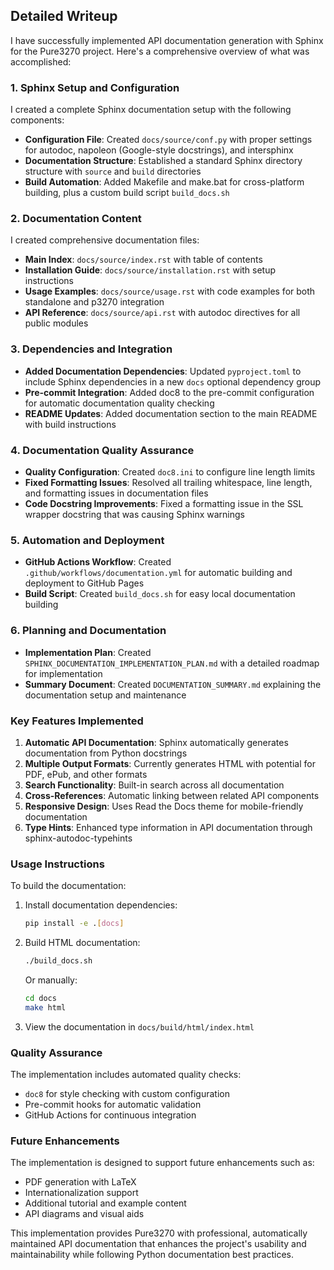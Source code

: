 ## Detailed Writeup

I have successfully implemented API documentation generation with Sphinx for the Pure3270 project. Here's a comprehensive overview of what was accomplished:

### 1. Sphinx Setup and Configuration

I created a complete Sphinx documentation setup with the following components:

- **Configuration File**: Created `docs/source/conf.py` with proper settings for autodoc, napoleon (Google-style docstrings), and intersphinx
- **Documentation Structure**: Established a standard Sphinx directory structure with `source` and `build` directories
- **Build Automation**: Added Makefile and make.bat for cross-platform building, plus a custom build script `build_docs.sh`

### 2. Documentation Content

I created comprehensive documentation files:

- **Main Index**: `docs/source/index.rst` with table of contents
- **Installation Guide**: `docs/source/installation.rst` with setup instructions
- **Usage Examples**: `docs/source/usage.rst` with code examples for both standalone and p3270 integration
- **API Reference**: `docs/source/api.rst` with autodoc directives for all public modules

### 3. Dependencies and Integration

- **Added Documentation Dependencies**: Updated `pyproject.toml` to include Sphinx dependencies in a new `docs` optional dependency group
- **Pre-commit Integration**: Added doc8 to the pre-commit configuration for automatic documentation quality checking
- **README Updates**: Added documentation section to the main README with build instructions

### 4. Documentation Quality Assurance

- **Quality Configuration**: Created `doc8.ini` to configure line length limits
- **Fixed Formatting Issues**: Resolved all trailing whitespace, line length, and formatting issues in documentation files
- **Code Docstring Improvements**: Fixed a formatting issue in the SSL wrapper docstring that was causing Sphinx warnings

### 5. Automation and Deployment

- **GitHub Actions Workflow**: Created `.github/workflows/documentation.yml` for automatic building and deployment to GitHub Pages
- **Build Script**: Created `build_docs.sh` for easy local documentation building

### 6. Planning and Documentation

- **Implementation Plan**: Created `SPHINX_DOCUMENTATION_IMPLEMENTATION_PLAN.md` with a detailed roadmap for implementation
- **Summary Document**: Created `DOCUMENTATION_SUMMARY.md` explaining the documentation setup and maintenance

### Key Features Implemented

1. **Automatic API Documentation**: Sphinx automatically generates documentation from Python docstrings
2. **Multiple Output Formats**: Currently generates HTML with potential for PDF, ePub, and other formats
3. **Search Functionality**: Built-in search across all documentation
4. **Cross-References**: Automatic linking between related API components
5. **Responsive Design**: Uses Read the Docs theme for mobile-friendly documentation
6. **Type Hints**: Enhanced type information in API documentation through sphinx-autodoc-typehints

### Usage Instructions

To build the documentation:

1. Install documentation dependencies:
   ```bash
   pip install -e .[docs]
   ```

2. Build HTML documentation:
   ```bash
   ./build_docs.sh
   ```
   Or manually:
   ```bash
   cd docs
   make html
   ```

3. View the documentation in `docs/build/html/index.html`

### Quality Assurance

The implementation includes automated quality checks:
- `doc8` for style checking with custom configuration
- Pre-commit hooks for automatic validation
- GitHub Actions for continuous integration

### Future Enhancements

The implementation is designed to support future enhancements such as:
- PDF generation with LaTeX
- Internationalization support
- Additional tutorial and example content
- API diagrams and visual aids

This implementation provides Pure3270 with professional, automatically maintained API documentation that enhances the project's usability and maintainability while following Python documentation best practices.